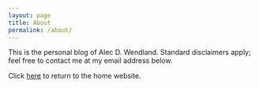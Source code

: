 ```yaml
---
layout: page
title: About
permalink: /about/
---
```


This is the personal blog of Alec D. Wendland. Standard disclaimers apply; feel free to contact me at my email address below.

Click [here](https://adwendland.github.io/) to return to the home website.

